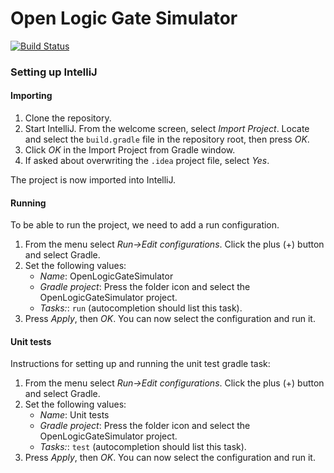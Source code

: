Open Logic Gate Simulator
=========================

[![Build Status](https://travis-ci.com/NeonSky/OpenLogicGateSimulator.svg?token=XyHcbxehB8TtpGq4DuFW&branch=dev)](https://travis-ci.com/NeonSky/OpenLogicGateSimulator)

### Setting up IntelliJ
#### Importing

1. Clone the repository.
2. Start IntelliJ. From the welcome screen, select *Import Project*. Locate and select the `build.gradle` file in the repository root, then press *OK*.
3. Click *OK* in the Import Project from Gradle window.
4. If asked about overwriting the `.idea` project file, select *Yes*.

The project is now imported into IntelliJ.

#### Running
To be able to run the project, we need to add a run configuration.

1. From the menu select *Run->Edit configurations*. Click the plus (+) button and select Gradle.
2. Set the following values:
   * *Name*: OpenLogicGateSimulator
   * *Gradle project*: Press the folder icon and select the OpenLogicGateSimulator project.
   * *Tasks:*: `run` (autocompletion should list this task).
3. Press *Apply*, then *OK*. You can now select the configuration and run it.

#### Unit tests
Instructions for setting up and running the unit test gradle task:  

1. From the menu select *Run->Edit configurations*. Click the plus (+) button and select Gradle.
2. Set the following values:
   * *Name*: Unit tests
   * *Gradle project*: Press the folder icon and select the OpenLogicGateSimulator project.
   * *Tasks:*: `test` (autocompletion should list this task).
3. Press *Apply*, then *OK*. You can now select the configuration and run it.
